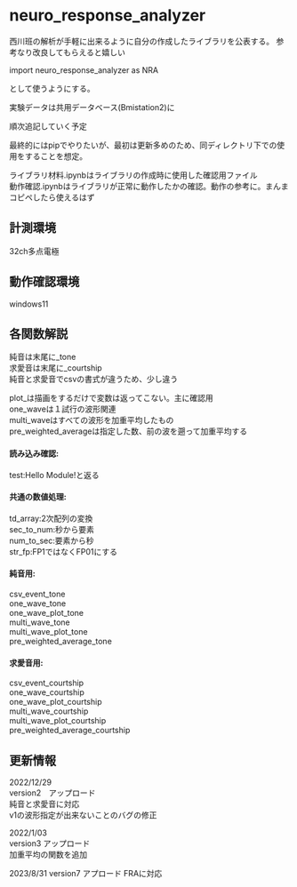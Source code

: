 # neuro_response_analyzer

西川班の解析が手軽に出来るように自分の作成したライブラリを公表する。
参考なり改良してもらえると嬉しい

import neuro_response_analyzer as NRA

として使うようにする。

実験データは共用データベース(Bmistation2)に

順次追記していく予定   

最終的にはpipでやりたいが、最初は更新多めのため、同ディレクトリ下での使用をすることを想定。   

ライブラリ材料.ipynbはライブラリの作成時に使用した確認用ファイル   
動作確認.ipynbはライブラリが正常に動作したかの確認。動作の参考に。まんまコピペしたら使えるはず      

##  計測環境
32ch多点電極

##  動作確認環境
windows11


##  各関数解説   

純音は末尾に_tone   
求愛音は末尾に_courtship   
純音と求愛音でcsvの書式が違うため、少し違う   

plot_は描画をするだけで変数は返ってこない。主に確認用   
one_waveは１試行の波形関連   
multi_waveはすべての波形を加重平均したもの   
pre_weighted_averageは指定した数、前の波を遡って加重平均する   

#### 読み込み確認:   
test:Hello Module!と返る   

#### 共通の数値処理:   
td_array:2次配列の変換   
sec_to_num:秒から要素   
num_to_sec:要素から秒   
str_fp:FP1ではなくFP01にする

#### 純音用:   
csv_event_tone   
one_wave_tone   
one_wave_plot_tone   
multi_wave_tone   
multi_wave_plot_tone   
pre_weighted_average_tone

#### 求愛音用:   
csv_event_courtship   
one_wave_courtship   
one_wave_plot_courtship   
multi_wave_courtship   
multi_wave_plot_courtship   
pre_weighted_average_courtship


##  更新情報   
2022/12/29   
version2　アップロード   
純音と求愛音に対応   
v1の波形指定が出来ないことのバグの修正   

2022/1/03   
version3 アップロード   
加重平均の関数を追加   

2023/8/31
version7 アプロード
FRAに対応

